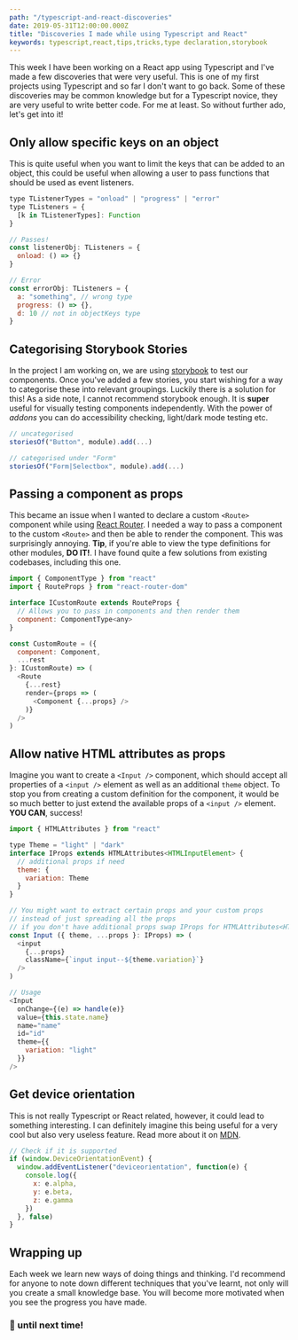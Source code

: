```yaml
---
path: "/typescript-and-react-discoveries"
date: 2019-05-31T12:00:00.000Z
title: "Discoveries I made while using Typescript and React"
keywords: typescript,react,tips,tricks,type declaration,storybook
---
```


This week I have been working on a React app using Typescript and I've made a few discoveries that were very useful. This is one of my first projects using Typescript and so far I don't want to go back. Some of these discoveries may be common knowledge but for a Typescript novice, they are very useful to write better code. For me at least. So without further ado, let's get into it!

## Only allow specific keys on an object

This is quite useful when you want to limit the keys that can be added to an object, this could be useful when allowing a user to pass functions that should be used as event listeners.

```javascript
type TListenerTypes = "onload" | "progress" | "error"
type TListeners = {
  [k in TListenerTypes]: Function
}

// Passes!
const listenerObj: TListeners = {
  onload: () => {}
}

// Error
const errorObj: TListeners = {
  a: "something", // wrong type
  progress: () => {},
  d: 10 // not in objectKeys type
}
```

## Categorising Storybook Stories

In the project I am working on, we are using [storybook](https://storybook.js.org/) to test our components. Once you've added a few stories, you start wishing for a way to categorise these into relevant groupings. Luckily there is a solution for this! As a side note, I cannot recommend storybook enough. It is **super** useful for visually testing components independently. With the power of *addons* you can do accessibility checking, light/dark mode testing etc.

```javascript
// uncategorised
storiesOf("Button", module).add(...)

// categorised under "Form"
storiesOf("Form|Selectbox", module).add(...)
```

## Passing a component as props

This became an issue when I wanted to declare a custom `<Route>` component while using [React Router](https://reacttraining.com/react-router/web/api/Route/render-func). I needed a way to pass a component to the custom `<Route>` and then be able to render the component. This was surprisingly annoying. **Tip**, if you're able to view the type definitions for other modules, **DO IT!**. I have found quite a few solutions from existing codebases, including this one.

```javascript
import { ComponentType } from "react"
import { RouteProps } from "react-router-dom"

interface ICustomRoute extends RouteProps {
  // Allows you to pass in components and then render them
  component: ComponentType<any>
}

const CustomRoute = ({
  component: Component,
  ...rest
}: ICustomRoute) => (
  <Route
    {...rest}
    render={props => (
      <Component {...props} />
    )}
  />
)
```

## Allow native HTML attributes as props

Imagine you want to create a `<Input />` component, which should accept all properties of a `<input />` element as well as an additional `theme` object. To stop you from creating a custom definition for the component, it would be so much better to just extend the available props of a `<input />` element. **YOU CAN**, success!

```javascript
import { HTMLAttributes } from "react"

type Theme = "light" | "dark"
interface IProps extends HTMLAttributes<HTMLInputElement> {
  // additional props if need
  theme: {
    variation: Theme
  }
}

// You might want to extract certain props and your custom props
// instead of just spreading all the props
// if you don't have additional props swap IProps for HTMLAttributes<HTMLInputElement>
const Input ({ theme, ...props }: IProps) => (
  <input
    {...props}
    className={`input input--${theme.variation}`}
  />
)

// Usage
<Input
  onChange={(e) => handle(e)}
  value={this.state.name}
  name="name"
  id="id"
  theme={{
    variation: "light"
  }}
/>
```

## Get device orientation

This is not really Typescript or React related, however, it could lead to something interesting. I can definitely imagine this being useful for a very cool but also very useless feature. Read more about it on [MDN](https://developer.mozilla.org/en-US/docs/Web/API/Detecting_device_orientation).

```javascript
// Check if it is supported
if (window.DeviceOrientationEvent) {
  window.addEventListener("deviceorientation", function(e) {
    console.log({
      x: e.alpha,
      y: e.beta,
      z: e.gamma
    })
  }, false)
}
```

## Wrapping up

Each week we learn new ways of doing things and thinking. I'd recommend for anyone to note down different techniques that you've learnt, not only will you create a small knowledge base. You will become more motivated when you see the progress you have made.

### 👋 until next time!
